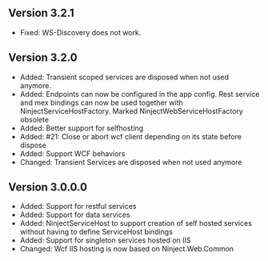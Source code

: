 Version 3.2.1
---------------
- Fixed: WS-Discovery does not work.

Version 3.2.0
---------------
- Added: Transient scoped services are disposed when not used anymore.
- Added: Endpoints can now be configured in the app config. Rest service and mex bindings can now be used together with NinjectServiceHostFactory. Marked NinjectWebServiceHostFactory obsolete
- Added: Better support for selfhosting
- Added: #21: Close or abort wcf client depending on its state before dispose
- Added: Support WCF behaviors
- Changed: Transient Services are disposed when not used anymore

Version 3.0.0.0
---------------
- Added: Support for restful services
- Added: Support for data services
- Added: NinjectServiceHost<T> to support creation of self hosted services without having to define ServiceHost bindings
- Added: Support for singleton services hosted on IIS
- Changed: Wcf IIS hosting is now based on Ninject.Web.Common
